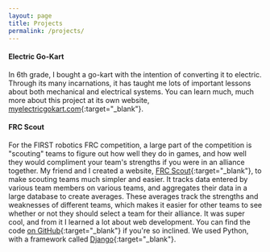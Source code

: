 ```yaml
---
layout: page
title: Projects
permalink: /projects/
---
```


#### Electric Go-Kart

In 6th grade, I bought a go-kart with the intention of converting it to electric. Through its many incarnations, it has taught me lots of important lessons about both mechanical and electrical systems. You can learn much, much more about this project at its own website, [myelectricgokart.com](http://www.myelectricgokart.com/){:target="_blank"}.

#### FRC Scout

For the FIRST robotics FRC competition, a large part of the competition is "scouting" teams to figure out how well they do in games, and how well they would compliment your team's strengths if you were in an alliance together. My friend and I created a website, [FRC Scout](http://frcscout.com/){:target="_blank"}, to make scouting teams much simpler and easier. It tracks data entered by various team members on various teams, and aggregates their data in a large database to create averages. These averages track the strengths and weaknesses of different teams, which makes it easier for other teams to see whether or not they should select a team for their alliance. It was super cool, and from it I learned a lot about web development. You can find the code [on GitHub](https://github.com/FIRST-4030/frc-scout){:target="_blank"} if you're so inclined. We used Python, with a framework called [Django](https://www.djangoproject.com){:target="_blank"}.
